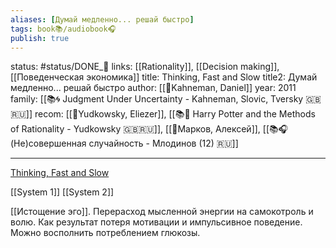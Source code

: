 ```yaml
---
aliases: [Думай медленно... решай быстро]
tags: book📚/audiobook🎧
publish: true
---
```

status: #status/DONE_🌳
links: [[Rationality]], [[Decision making]], [[Поведенческая экономика]]
title: Thinking, Fast and Slow
title2: Думай медленно... решай быстро
author: [[👤Kahneman, Daniel]]
year: 2011
family: [[📚🌀 Judgment Under Uncertainty - Kahneman, Slovic, Tversky  🇬🇧🇷🇺]]
recom: [[👤Yudkowsky, Eliezer]], [[📚🌳 Harry Potter and the Methods of Rationality - Yudkowsky 🇬🇧🇷🇺]], [[👤Марков, Алексей]], [[📚🎧 (Не)совершенная случайность - Млодинов (12) 🇷🇺]]

---

[Thinking, Fast and Slow](https://www.goodreads.com/book/show/11468377-thinking-fast-and-slow?from_search=true&from_srp=true&qid=La0VK54wuC&rank=1)



[[System 1]]
[[System 2]]

[[Истощение эго]]. Перерасход мысленной энергии на самокотроль и волю. Как результат потеря мотивации и импульсивное поведение. Можно восполнить потреблением глюкозы.


